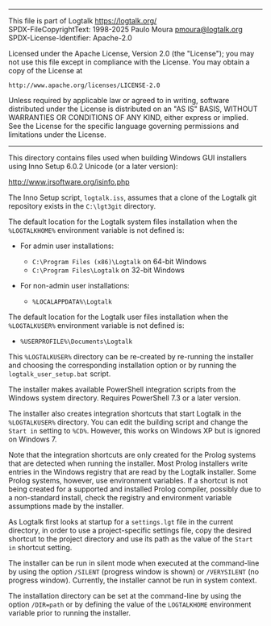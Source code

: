 ________________________________________________________________________

This file is part of Logtalk <https://logtalk.org/>  
SPDX-FileCopyrightText: 1998-2025 Paulo Moura <pmoura@logtalk.org>  
SPDX-License-Identifier: Apache-2.0

Licensed under the Apache License, Version 2.0 (the "License");
you may not use this file except in compliance with the License.
You may obtain a copy of the License at

    http://www.apache.org/licenses/LICENSE-2.0

Unless required by applicable law or agreed to in writing, software
distributed under the License is distributed on an "AS IS" BASIS,
WITHOUT WARRANTIES OR CONDITIONS OF ANY KIND, either express or implied.
See the License for the specific language governing permissions and
limitations under the License.
________________________________________________________________________


This directory contains files used when building Windows GUI installers
using Inno Setup 6.0.2 Unicode (or a later version):

http://www.jrsoftware.org/isinfo.php

The Inno Setup script, `logtalk.iss`, assumes that a clone of the Logtalk
git repository exists in the `C:\lgt3git` directory.

The default location for the Logtalk system files installation when the
`%LOGTALKHOME%` environment variable is not defined is:

- For admin user installations:
	* `C:\Program Files (x86)\Logtalk` on 64-bit Windows
	* `C:\Program Files\Logtalk` on 32-bit Windows

- For non-admin user installations:	
	* `%LOCALAPPDATA%\Logtalk`

The default location for the Logtalk user files installation when the
`%LOGTALKUSER%` environment variable is not defined is:

- `%USERPROFILE%\Documents\Logtalk`

This `%LOGTALKUSER%` directory can be re-created by re-running the
installer and choosing the corresponding installation option or by
running the `logtalk_user_setup.bat` script.

The installer makes available PowerShell integration scripts from the
Windows system directory. Requires PowerShell 7.3 or a later version.

The installer also creates integration shortcuts that start Logtalk
in the `%LOGTALKUSER%` directory. You can edit the building script
and change the `Start in` setting to `%CD%`. However, this works on
Windows XP but is ignored on Windows 7.

Note that the integration shortcuts are only created for the Prolog
systems that are detected when running the installer. Most Prolog
installers write entries in the Windows registry that are read by
the Logtalk installer. Some Prolog systems, however, use environment
variables. If a shortcut is not being created for a supported and
installed Prolog compiler, possibly due to a non-standard install,
check the registry and environment variable assumptions made by the
installer.

As Logtalk first looks at startup for a `settings.lgt` file in the
current directory, in order to use a project-specific settings file,
copy the desired shortcut to the project directory and use its path
as the value of the `Start in` shortcut setting.

The installer can be run in silent mode when executed at the command-line
by using the option `/SILENT` (progress window is shown) or `/VERYSILENT`
(no progress window). Currently, the installer cannot be run in system
context.

The installation directory can be set at the command-line by using
the option `/DIR=path` or by defining the value of the `LOGTALKHOME`
environment variable prior to running the installer.
